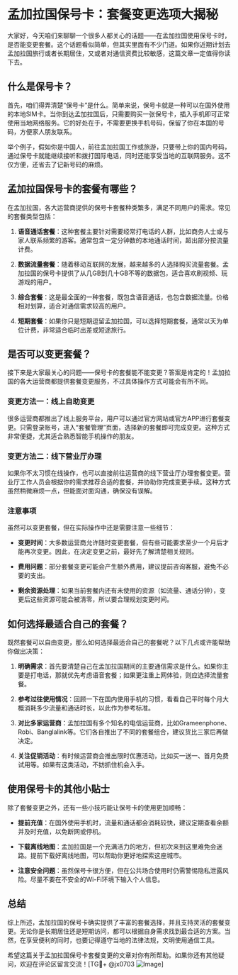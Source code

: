 # 孟加拉国保号卡：套餐变更选项大揭秘

大家好，今天咱们来聊聊一个很多人都关心的话题——在孟加拉国使用保号卡时，是否能变更套餐。这个话题看似简单，但其实里面有不少门道。如果你近期计划去孟加拉国旅行或者长期居住，又或者对通信资费比较敏感，这篇文章一定值得你读下去。

## 什么是保号卡？

首先，咱们得弄清楚“保号卡”是什么。简单来说，保号卡就是一种可以在国外使用的本地SIM卡。当你到达孟加拉国后，只需要购买一张保号卡，插入手机即可正常使用当地网络服务。它的好处在于，不需要更换手机号码，保留了你在本国的号码，方便家人朋友联系。

举个例子，假如你是中国人，前往孟加拉国工作或旅游，只要带上你的国内号码，通过保号卡就能继续接听和拨打国际电话，同时还能享受当地的互联网服务。这不仅方便，还省去了记新号码的麻烦。

## 孟加拉国保号卡的套餐有哪些？

在孟加拉国，各大运营商提供的保号卡套餐种类繁多，满足不同用户的需求。常见的套餐类型包括：

1. **语音通话套餐**：这种套餐主要针对需要经常打电话的人群，比如商务人士或与家人联系频繁的游客。通常包含一定分钟数的本地通话时间，超出部分按流量计费。
   
2. **数据流量套餐**：随着移动互联网的发展，越来越多的人选择购买流量套餐。孟加拉国的保号卡提供了从几GB到几十GB不等的数据包，适合喜欢刷视频、玩游戏的用户。

3. **综合套餐**：这是最全面的一种套餐，既包含语音通话，也包含数据流量。价格相对划算，适合对通信需求较高的用户。

4. **短期套餐**：如果你只是短期逗留孟加拉国，可以选择短期套餐，通常以天为单位计费，非常适合临时出差或短途旅行。

## 是否可以变更套餐？

接下来是大家最关心的问题——保号卡的套餐能不能变更？答案是肯定的！孟加拉国的各大运营商都提供套餐变更服务，不过具体操作方式可能会有所不同。

### 变更方法一：线上自助变更

很多运营商都推出了线上服务平台，用户可以通过官方网站或官方APP进行套餐变更。只需登录账号，进入“套餐管理”页面，选择新的套餐即可完成变更。这种方式非常便捷，尤其适合熟悉智能手机操作的朋友。

### 变更方法二：线下营业厅办理

如果你不太习惯在线操作，也可以直接前往运营商的线下营业厅办理套餐变更。营业厅工作人员会根据你的需求推荐合适的套餐，并协助你完成变更手续。这种方式虽然稍微麻烦一点，但能面对面沟通，确保没有误解。

### 注意事项

虽然可以变更套餐，但在实际操作中还是需要注意一些细节：

- **变更时间**：大多数运营商允许随时变更套餐，但有些可能要求至少一个月后才能再次变更。因此，在决定变更之前，最好先了解清楚相关规则。
  
- **费用问题**：部分套餐变更可能会产生额外费用，建议提前咨询客服，避免不必要的支出。

- **剩余资源处理**：如果当前套餐内还有未使用的资源（如流量、通话分钟），变更后这些资源可能会被清零，所以要合理规划变更时间。

## 如何选择最适合自己的套餐？

既然套餐可以自由变更，那么如何选择最适合自己的套餐呢？以下几点或许能帮助你做出决策：

1. **明确需求**：首先要清楚自己在孟加拉国期间的主要通信需求是什么。如果你主要是打电话，那就优先考虑语音套餐；如果更注重上网体验，则应选择流量套餐。

2. **参考过往使用情况**：回顾一下在国内使用手机的习惯，看看自己平时每个月大概消耗多少流量和通话时长，以此作为参考标准。

3. **对比多家运营商**：孟加拉国有多个知名的电信运营商，比如Grameenphone、Robi、Banglalink等。它们各自推出了不同的套餐组合，建议货比三家后再做决定。

4. **关注促销活动**：有时候运营商会推出限时优惠活动，比如买一送一、首月免费试用等。如果有这类活动，不妨抓住机会入手。

## 使用保号卡的其他小贴士

除了套餐变更之外，还有一些小技巧能让保号卡的使用更加顺畅：

- **提前充值**：在国外使用手机时，流量和通话都会消耗较快，建议定期查看余额并及时充值，以免断网或停机。

- **下载离线地图**：孟加拉国是一个充满活力的地方，但初次来到这里难免会迷路。提前下载好离线地图，可以帮助你更好地探索这座城市。

- **注意安全问题**：虽然保号卡很方便，但在公共场合使用时仍需警惕隐私泄露风险。尽量不要在不安全的Wi-Fi环境下输入个人信息。

## 总结

综上所述，孟加拉国的保号卡确实提供了丰富的套餐选择，并且支持灵活的套餐变更。无论你是长期居住还是短期访问，都可以根据自身需求找到最合适的方案。当然，在享受便利的同时，也要记得遵守当地的法律法规，文明使用通信工具。

希望这篇关于孟加拉国保号卡套餐变更的文章对你有所帮助。如果你还有其他疑问，欢迎在评论区留言交流！[TG💪+ @jx0703 ![Image](https://github.com/user-attachments/assets/dbca1d08-cadb-493c-b0ec-ad6f7a83f270)]